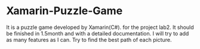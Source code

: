 # Xamarin-Puzzle-Game
It is a puzzle game developed by Xamarin(C#). for the project lab2.
It should be finished in 1.5month and with a detailed documentation. I will try to add as many features as I can. Try to find the best path of each picture.
